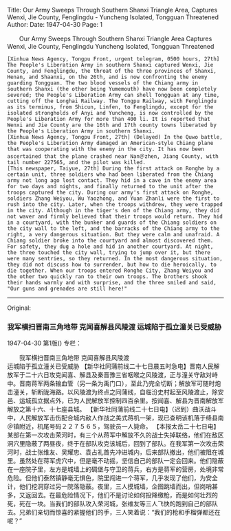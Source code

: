 Title: Our Army Sweeps Through Southern Shanxi Triangle Area, Captures Wenxi, Jie County, Fenglingdu - Yuncheng Isolated, Tongguan Threatened
Author:
Date: 1947-04-30
Page: 1

　　Our Army Sweeps Through Southern Shanxi Triangle Area
    Captures Wenxi, Jie County, Fenglingdu
    Yuncheng Isolated, Tongguan Threatened

    [Xinhua News Agency, Tongpu Front, urgent telegram, 0500 hours, 27th] The People's Liberation Army in southern Shanxi captured Wenxi, Jie County, and Fenglingdu, the throat of the three provinces of Shanxi, Henan, and Shaanxi, on the 26th, and is now confronting the enemy guarding Tongguan. The two blood vessels of the Chiang army in southern Shanxi (the other being Yumemouth) have now been completely severed; the People's Liberation Army can shell Tongguan at any time, cutting off the Longhai Railway. The Tongpu Railway, with Fenglingdu as its terminus, from Shicun, Linfen, to Fenglingdu, except for the isolated strongholds of Anyi and Yuncheng, is now controlled by the People's Liberation Army for more than 400 li. It is reported that Wenxi and Jie County are the 16th and 17th county towns liberated by the People's Liberation Army in southern Shanxi.
    [Xinhua News Agency, Tongpu Front, 27th] (Delayed) In the Quwo battle, the People's Liberation Army damaged an American-style Chiang plane that was cooperating with the enemy in the city. It has now been ascertained that the plane crashed near Nan＠zhen, Jiang County, with tail number 227565, and the pilot was killed.
    [This newspaper, Taiyue, 27th] During the first attack on Ronghe by a certain unit, three soldiers who had been liberated from the Chiang army not long ago lost contact. They hid in a cave in the enemy area for two days and nights, and finally returned to the unit after the troops captured the city. During our army's first attack on Ronghe, soldiers Zhang Weiyou, Wu Yaozhong, and Yuan Zhanli were the first to rush into the city. Later, when the troops withdrew, they were trapped in the city. Although in the tiger's den of the Chiang army, they did not waver and firmly believed that their troops would return. They hid in a courtyard, with the bunker and guards of the Chiang soldiers on the city wall to the left, and the barracks of the Chiang army to the right, a very dangerous situation. But they were calm and unafraid. A Chiang soldier broke into the courtyard and almost discovered them. For safety, they dug a hole and hid in another courtyard. At night, the three touched the city wall, trying to jump over it, but there were many sentries, so they returned. In the most dangerous situation, they did not discuss how to surrender, but how to die heroically, to die together. When our troops entered Ronghe City, Zhang Weiyou and the other two quickly ran to their own troops. The brothers shook their hands warmly and with surprise, and the three smiled and said, "Our guns and grenades are still here!"



<hr /> 

Original: 


### 我军横扫晋南三角地带  克闻喜解县风陵渡  运城陷于孤立潼关已受威胁

1947-04-30
第1版()
专栏：

　　我军横扫晋南三角地带
    克闻喜解县风陵渡         
    运城陷于孤立潼关已受威胁
    【新华社同蒲前线二十七日晨五时急电】晋南人民解放军于二十六日攻克闻喜、解县及秦晋豫三省咽喉之风陵渡，正与潼关守敌对峙中。晋南蒋军两条输血管（另一条为禹门口），至此乃完全切断；解放军可随时炮击潼关，斩断陇海路。以风陵渡为终点之同蒲线，自临汾史村起至风陵渡止，除安邑、运城孤立据点外，已为人民解放军控制四百余里。按闻喜、解县为晋南解放军解放之第十六、十七座县城。
    【新华社同蒲前线二十七日电】（迟到）曲沃战斗中，人民解放军击伤配合城内敌人作战之美式蒋机一架，现已查明该机落于绛县南＠镇附近，机尾号码２２７５６５，驾驶员一人毙命。
    【本报太岳二十七日电】某部在第一次攻击荣河时，有三个从蒋军中解放不久的战士失掉联络，他们在敌区洞穴里隐蔽了两昼夜，终于在部队攻克该城后，回到了部队。在我军第一次攻击荣河时，战士张维友、吴耀忠、袁占礼首先冲进城内，后来部队撤出，他们被阻在城里。虽然处在蒋军虎穴中，但是毫不动摇，坚信自己的部队一定会回来。他们隐蔽在一座院子里，左方是城墙上的碉堡与守卫的蒋兵，右方是蒋军的营房，处境非常危险。但他们泰然镇静毫无惧色，院里闯进一个蒋军，几乎发现了他们，为安全计，他们挖洞穿过另一院落隐蔽。夜里，三人摸城墙，企图跳墙而出，但岗哨甚多，又返回去。在最危险情况下，他们不是讨论如何投降缴枪，而是如何壮烈的死，死在一块。当我们的部队攻入荣河城，张维友等三人飞快的跑到自己的部队去。兄弟们亲切而惊喜的紧握他们的手，三人笑着说：“我们的枪和手榴弹都还在呢？”
